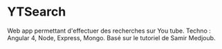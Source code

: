 # YTSearch

Web app permettant d'effectuer des recherches sur You tube. Techno : Angular 4, Node, Express, Mongo.
Basé sur le tutoriel de Samir Medjoub.

